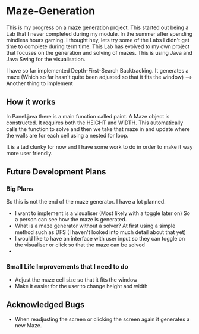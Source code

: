 # Maze-Generation
This is my progress on a maze generation project. This started out being a Lab that I never completed during my module. In the summer after spending mindless hours gaming.
I thought hey, lets try some of the Labs I didn't get time to complete during term time. This Lab has evolved to my own project that focuses on the generation and solving of mazes.
This is using Java and Java Swing for the visualisation.

I have so far implemented Depth-First-Search Backtracking. It generates a maze (Which so far hasn't quite been adjusted so that it fits the window) --> Another thing to implement

## How it works

In Panel.java there is a main function called paint. A Maze object is constructed. It requires both the HEIGHT and WIDTH. This automatically calls the function to solve and then we take that maze 
in and update where the walls are for each cell using a nested for loop. 

It is a tad clunky for now and I have some work to do in order to make it way more user friendly.

## Future Development Plans

### Big Plans
So this is not the end of the maze generator. I have a lot planned.
- I want to implement is a visualiser (Most likely with a toggle later on) So a person can see how the maze is generated.
- What is a maze generator without a solver? At first using a simple method such as DFS (I haven't looked into much detail about that yet) 
- I would like to have an interface with user input so they can toggle on the visualiser or click so that the maze can be solved
- 

### Small Life Improvements that I need to do
- Adjust the maze cell size so that it fits the window
- Make it easier for the user to change height and width


## Acknowledged Bugs 
- When readjusting the screen or clicking the screen again it generates a new Maze.
